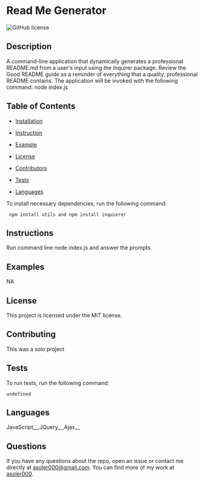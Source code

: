 # Read Me Generator
![GitHub license](https://img.shields.io/badge/license-MIT-blue.svg)

## Description

A command-line application that dynamically generates a professional README.md from a user's input using the Inquirer package. Review the Good README guide as a reminder of everything that a quality, professional README contains. The application will be invoked with the following command: node index.js

## Table of Contents 

* [Installation](#installation)

* [Instruction](#Instruction)

* [Example](#Example)

* [License](#License)

* [Contributors](#Contributors)

* [Tests](#Tests)

* [Languages](#Languages)





To install necessary dependencies, run the following command:

```
 npm install utils and npm install inquierer
```


## Instructions

Run command line node index.js and answer the prompts 


## Examples

NA 


## License

This project is licensed under the MIT license.
  


## Contributing

This was a solo project

## Tests

To run tests, run the following command:

```
undefined
```


## Languages 

JavaScript__,JQuery__,Ajax__

## Questions

If you have any questions about the repo, open an issue or contact me directly at asoler000@gmail.com. You can find more of my work at [asoler000](https://github.com/undefined/).

